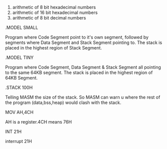 1. arithmetic of 8 bit hexadecimal numbers
2. arithmetic of 16 bit hexadecimal numbers
3. arithmetic of 8 bit decimal numbers


.MODEL SMALL

Program where Code Segment point to it's own segment, followed by segments where Data Segment and Stack Segment pointing to. The stack is placed in the highest region of Stack Segment.

.MODEL TINY

Program where Code Segment, Data Segment & Stack Segment all pointing to the same 64KB segment. The stack is placed in the highest region of 64KB Segment.

.STACK 100H

Telling MASM the size of the stack. So MASM can warn u where the rest of the program (data,bss,heap) would clash with the stack.

MOV AH,4CH 

AH is a register.4CH means 76H

INT 21H 

interrupt 21H